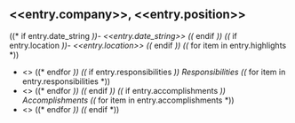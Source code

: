 ## <<entry.company>>, <<entry.position>>

((* if entry.date_string *))- <<entry.date_string>>
((* endif *))
((* if entry.location *))- <<entry.location>>
((* endif *))
((* for item in entry.highlights *))
- <<item>>
((* endfor *))
((* if entry.responsibilities *))
*Responsibilities*
((* for item in entry.responsibilities *))
- <<item>>
((* endfor *))
((* endif *))
((* if entry.accomplishments *))
*Accomplishments*
((* for item in entry.accomplishments *))
- <<item>>
((* endfor *))
((* endif *))
